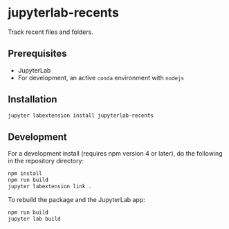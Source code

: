 # jupyterlab-recents

Track recent files and folders.


## Prerequisites

* JupyterLab
* For development, an active `conda` environment with `nodejs`

## Installation

```bash
jupyter labextension install jupyterlab-recents
```

## Development

For a development install (requires npm version 4 or later), do the following in the repository directory:

```bash
npm install
npm run build
jupyter labextension link .
```

To rebuild the package and the JupyterLab app:

```bash
npm run build
jupyter lab build
```
